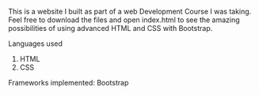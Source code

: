 This is a website I built as part of a web Development Course I was taking. 
Feel free to download the files and open index.html to see the amazing possibilities of using advanced HTML
and CSS with Bootstrap.

Languages used
1. HTML
2. CSS

Frameworks implemented: Bootstrap
